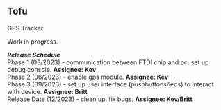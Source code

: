 ## Tofu  

GPS Tracker.  

Work in progress.  

***Release Schedule***  
Phase 1 (03/2023) - communication between FTDI chip and pc. set up debug console. **Assignee: Kev**  
Phase 2 (06/2023) - enable gps module. **Assignee: Kev**  
Phase 3 (09/2023) - set up user interface (pushbuttons/leds) to interact with device. **Assignee: Britt**  
Release Date (12/2023) - clean up. fix bugs. **Assignee: Kev/Britt**  